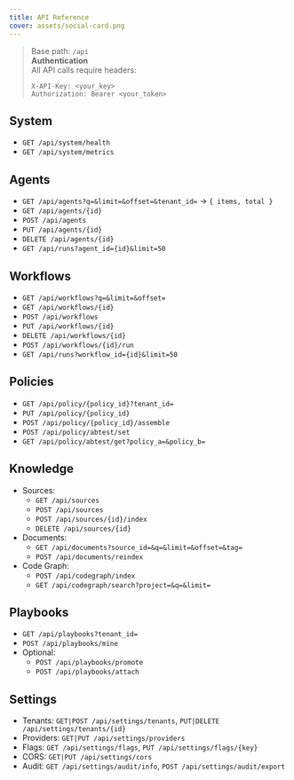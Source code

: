 ```yaml
---
title: API Reference
cover: assets/social-card.png
---
```


> Base path: `/api`  
> **Authentication**  
> All API calls require headers:  
> ```http
> X-API-Key: <your_key>
> Authorization: Bearer <your_token>
> ```


## System
- `GET /api/system/health`
- `GET /api/system/metrics`

## Agents
- `GET /api/agents?q=&limit=&offset=&tenant_id=` → `{ items, total }`
- `GET /api/agents/{id}`
- `POST /api/agents`
- `PUT /api/agents/{id}`
- `DELETE /api/agents/{id}`
- `GET /api/runs?agent_id={id}&limit=50`

## Workflows
- `GET /api/workflows?q=&limit=&offset=`
- `GET /api/workflows/{id}`
- `POST /api/workflows`
- `PUT /api/workflows/{id}`
- `DELETE /api/workflows/{id}`
- `POST /api/workflows/{id}/run`
- `GET /api/runs?workflow_id={id}&limit=50`

## Policies
- `GET /api/policy/{policy_id}?tenant_id=`
- `PUT /api/policy/{policy_id}`
- `POST /api/policy/{policy_id}/assemble`
- `POST /api/policy/abtest/set`
- `GET /api/policy/abtest/get?policy_a=&policy_b=`

## Knowledge
- Sources:
  - `GET /api/sources`
  - `POST /api/sources`
  - `POST /api/sources/{id}/index`
  - `DELETE /api/sources/{id}`
- Documents:
  - `GET /api/documents?source_id=&q=&limit=&offset=&tag=`
  - `POST /api/documents/reindex`
- Code Graph:
  - `POST /api/codegraph/index`
  - `GET /api/codegraph/search?project=&q=&limit=`

## Playbooks
- `GET /api/playbooks?tenant_id=`
- `POST /api/playbooks/mine`
- Optional:
  - `POST /api/playbooks/promote`
  - `POST /api/playbooks/attach`

## Settings
- Tenants: `GET|POST /api/settings/tenants`, `PUT|DELETE /api/settings/tenants/{id}`
- Providers: `GET|PUT /api/settings/providers`
- Flags: `GET /api/settings/flags`, `PUT /api/settings/flags/{key}`
- CORS: `GET|PUT /api/settings/cors`
- Audit: `GET /api/settings/audit/info`, `POST /api/settings/audit/export`
